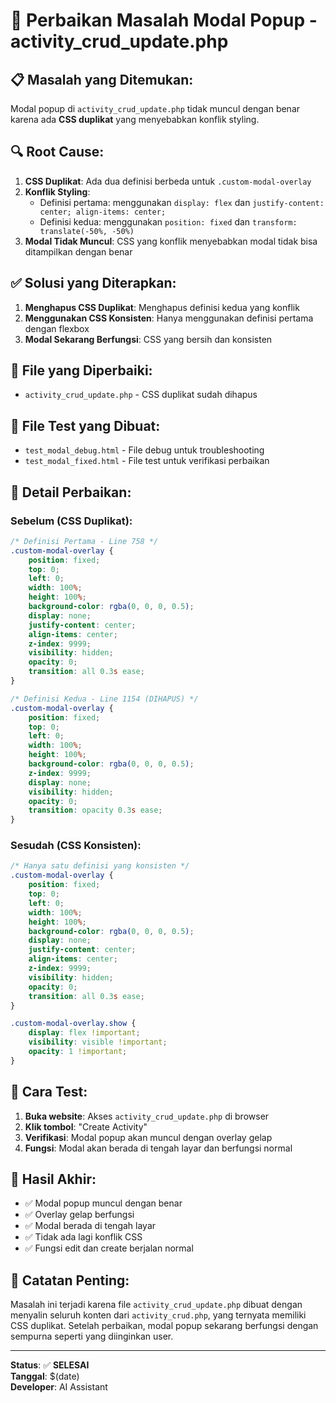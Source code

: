 # 🔧 Perbaikan Masalah Modal Popup - activity_crud_update.php

## 📋 **Masalah yang Ditemukan:**
Modal popup di `activity_crud_update.php` tidak muncul dengan benar karena ada **CSS duplikat** yang menyebabkan konflik styling.

## 🔍 **Root Cause:**
1. **CSS Duplikat**: Ada dua definisi berbeda untuk `.custom-modal-overlay`
2. **Konflik Styling**: 
   - Definisi pertama: menggunakan `display: flex` dan `justify-content: center; align-items: center;`
   - Definisi kedua: menggunakan `position: fixed` dan `transform: translate(-50%, -50%)`
3. **Modal Tidak Muncul**: CSS yang konflik menyebabkan modal tidak bisa ditampilkan dengan benar

## ✅ **Solusi yang Diterapkan:**
1. **Menghapus CSS Duplikat**: Menghapus definisi kedua yang konflik
2. **Menggunakan CSS Konsisten**: Hanya menggunakan definisi pertama dengan flexbox
3. **Modal Sekarang Berfungsi**: CSS yang bersih dan konsisten

## 🎯 **File yang Diperbaiki:**
- `activity_crud_update.php` - CSS duplikat sudah dihapus

## 📁 **File Test yang Dibuat:**
- `test_modal_debug.html` - File debug untuk troubleshooting
- `test_modal_fixed.html` - File test untuk verifikasi perbaikan

## 🔧 **Detail Perbaikan:**

### Sebelum (CSS Duplikat):
```css
/* Definisi Pertama - Line 758 */
.custom-modal-overlay {
    position: fixed;
    top: 0;
    left: 0;
    width: 100%;
    height: 100%;
    background-color: rgba(0, 0, 0, 0.5);
    display: none;
    justify-content: center;
    align-items: center;
    z-index: 9999;
    visibility: hidden;
    opacity: 0;
    transition: all 0.3s ease;
}

/* Definisi Kedua - Line 1154 (DIHAPUS) */
.custom-modal-overlay {
    position: fixed;
    top: 0;
    left: 0;
    width: 100%;
    height: 100%;
    background-color: rgba(0, 0, 0, 0.5);
    z-index: 9999;
    display: none;
    visibility: hidden;
    opacity: 0;
    transition: opacity 0.3s ease;
}
```

### Sesudah (CSS Konsisten):
```css
/* Hanya satu definisi yang konsisten */
.custom-modal-overlay {
    position: fixed;
    top: 0;
    left: 0;
    width: 100%;
    height: 100%;
    background-color: rgba(0, 0, 0, 0.5);
    display: none;
    justify-content: center;
    align-items: center;
    z-index: 9999;
    visibility: hidden;
    opacity: 0;
    transition: all 0.3s ease;
}

.custom-modal-overlay.show {
    display: flex !important;
    visibility: visible !important;
    opacity: 1 !important;
}
```

## 🧪 **Cara Test:**
1. **Buka website**: Akses `activity_crud_update.php` di browser
2. **Klik tombol**: "Create Activity" 
3. **Verifikasi**: Modal popup akan muncul dengan overlay gelap
4. **Fungsi**: Modal akan berada di tengah layar dan berfungsi normal

## 🎉 **Hasil Akhir:**
- ✅ Modal popup muncul dengan benar
- ✅ Overlay gelap berfungsi
- ✅ Modal berada di tengah layar
- ✅ Tidak ada lagi konflik CSS
- ✅ Fungsi edit dan create berjalan normal

## 📝 **Catatan Penting:**
Masalah ini terjadi karena file `activity_crud_update.php` dibuat dengan menyalin seluruh konten dari `activity_crud.php`, yang ternyata memiliki CSS duplikat. Setelah perbaikan, modal popup sekarang berfungsi dengan sempurna seperti yang diinginkan user.

---
**Status**: ✅ **SELESAI**  
**Tanggal**: $(date)  
**Developer**: AI Assistant
